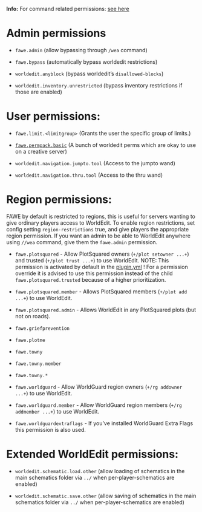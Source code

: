 **Info:** For command related permissions: [see
here](#../basic-commands/main-commands-and-permissions.adoc)

# Admin permissions

-   `fawe.admin` (allow bypassing through `/wea` command)

-   `fawe.bypass` (automatically bypass worldedit restrictions)

-   `worldedit.anyblock` (bypass worldedit’s `disallowed-blocks`)

-   `worldedit.inventory.unrestricted` (bypass inventory restrictions if
    those are enabled)

# User permissions:

-   `fawe.limit.<limitgroup>` (Grants the user the specific group of
    limits.)

-   [`fawe.permpack.basic`](https://github.com/IntellectualSites/FastAsyncWorldEdit/blob/main/worldedit-bukkit/src/main/resources/plugin.yml#L31)
    (A bunch of worldedit perms which are okay to use on a creative
    server)

-   `worldedit.navigation.jumpto.tool` (Access to the jumpto wand)

-   `worldedit.navigation.thru.tool` (Access to the thru wand)

# Region permissions:

FAWE by default is restricted to regions, this is useful for servers
wanting to give ordinary players access to WorldEdit. To enable region
restrictions, set config setting `region-restrictions` true, and give
players the appropriate region permission. If you want an admin to be
able to WorldEdit anywhere using `//wea` command, give them the
`fawe.admin` permission.

-   `fawe.plotsquared` - Allow PlotSquared owners
    (`+/plot setowner ...+`) and trusted (`+/plot trust ...+`) to use
    WorldEdit. NOTE: This permission is activated by default in the
    [plugin.yml](https://github.com/IntellectualSites/FastAsyncWorldEdit/blob/e40a657faf993536133b2e1bbe771a5c96619bd7/worldedit-bukkit/src/main/resources/plugin.yml#L14-L17)
    ! For a permission override it is advised to use this permission
    instead of the child `fawe.plotsquared.trusted` because of a higher
    prioritization.

-   `fawe.plotsquared.member` - Allows PlotSquared members
    (`+/plot add ...+`) to use WorldEdit.

-   `fawe.plotsquared.admin` - Allows WorldEdit in any PlotSquared plots
    (but not on roads).

-   `fawe.griefprevention`

-   `fawe.plotme`

-   `fawe.towny`

-   `fawe.towny.member`

-   `fawe.towny.*`

-   `fawe.worldguard` - Allow WorldGuard region owners
    (`+/rg addowner ...+`) to use WorldEdit.

-   `fawe.worldguard.member` - Allow WorldGuard region members
    (`+/rg addmember ...+`) to use WorldEdit.

-   `fawe.worldguardextraflags` - If you’ve installed WorldGuard Extra
    Flags this permission is also used.

# Extended WorldEdit permissions:

-   `worldedit.schematic.load.other` (allow loading of schematics in the
    main schematics folder via `../` when per-player-schematics are
    enabled)

-   `worldedit.schematic.save.other` (allow saving of schematics in the
    main schematics folder via `../` when per-player-schematics are
    enabled)
